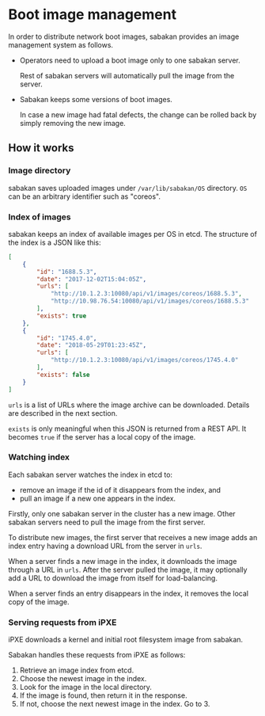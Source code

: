 Boot image management
=====================

In order to distribute network boot images, sabakan provides
an image management system as follows.

* Operators need to upload a boot image only to one sabakan server.

    Rest of sabakan servers will automatically pull the image from the server.

* Sabakan keeps some versions of boot images.

    In case a new image had fatal defects, the change can be rolled back by
    simply removing the new image.

How it works
------------

### Image directory

sabakan saves uploaded images under `/var/lib/sabakan/OS` directory.
`OS` can be an arbitrary identifier such as "coreos".

### Index of images

sabakan keeps an index of available images per OS in etcd.
The structure of the index is a JSON like this:

```json
[
    {
        "id": "1688.5.3",
        "date": "2017-12-02T15:04:05Z",
        "urls": [
            "http://10.1.2.3:10080/api/v1/images/coreos/1688.5.3", 
            "http://10.98.76.54:10080/api/v1/images/coreos/1688.5.3"
        ],
        "exists": true
    },
    {
        "id": "1745.4.0",
        "date": "2018-05-29T01:23:45Z",
        "urls": [
            "http://10.1.2.3:10080/api/v1/images/coreos/1745.4.0"
        ],
        "exists": false
    }
]
```

`urls` is a list of URLs where the image archive can be downloaded.
Details are described in the next section.

`exists` is only meaningful when this JSON is returned from a REST API.
It becomes `true` if the server has a local copy of the image.

### Watching index

Each sabakan server watches the index in etcd to:
* remove an image if the id of it disappears from the index, and
* pull an image if a new one appears in the index.

Firstly, only one sabakan server in the cluster has a new image.
Other sabakan servers need to pull the image from the first server.

To distribute new images, the first server that receives a new image
adds an index entry having a download URL from the server in `urls`.

When a server finds a new image in the index, it downloads the image through
a URL in `urls`.  After the server pulled the image, it may optionally add
a URL to download the image from itself for load-balancing.

When a server finds an entry disappears in the index, it removes the local
copy of the image.

### Serving requests from iPXE

iPXE downloads a kernel and initial root filesystem image from sabakan.

Sabakan handles these requests from iPXE as follows:

1. Retrieve an image index from etcd.
2. Choose the newest image in the index.
3. Look for the image in the local directory.
4. If the image is found, then return it in the response.
5. If not, choose the next newest image in the index.  Go to 3.
